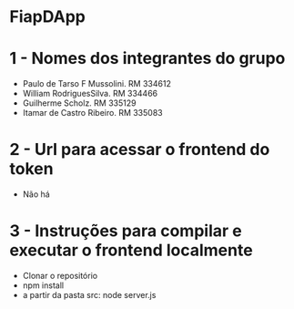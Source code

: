 # FiapDApp

# 1 - Nomes dos integrantes do grupo

- Paulo de Tarso F Mussolini. RM 334612
- William RodriguesSilva. RM 334466 
- Guilherme Scholz. RM 335129
- Itamar de Castro Ribeiro. RM 335083

# 2 - Url para acessar o frontend do token
- Não há

# 3 - Instruções para compilar e executar o frontend localmente

- Clonar o repositório
- npm install
- a partir da pasta src: node server.js

